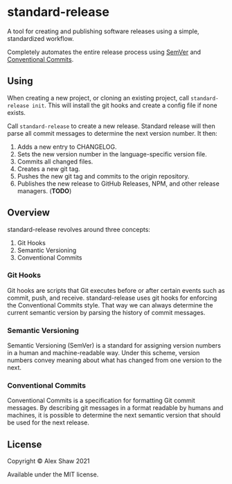 # standard-release

A tool for creating and publishing software releases using a simple, standardized workflow.

Completely automates the entire release process using [SemVer](https://semver.org/) and [Conventional Commits](https://www.conventionalcommits.org/).

## Using

When creating a new project, or cloning an existing project, call `standard-release init`. This will install the git hooks and create a config file if none exists.

Call `standard-release` to create a new release. Standard release will then parse all commit messages to determine the next version number. It then:

1. Adds a new entry to CHANGELOG.
2. Sets the new version number in the language-specific version file.
3. Commits all changed files.
4. Creates a new git tag.
5. Pushes the new git tag and commits to the origin repository.
6. Publishes the new release to GitHub Releases, NPM, and other release managers. (**TODO**)

## Overview

standard-release revolves around three concepts:

1. Git Hooks
2. Semantic Versioning
3. Conventional Commits

### Git Hooks

Git hooks are scripts that Git executes before or after certain events such as commit, push, and receive.
standard-release uses git hooks for enforcing the Conventional Commits style.
That way we can always determine the current semantic version by parsing the history of commit messages.

### Semantic Versioning

Semantic Versioning (SemVer) is a standard for assigning version numbers in a human and machine-readable way. Under this scheme, version numbers convey meaning about what has changed from one version to the next.

### Conventional Commits

Conventional Commits is a specification for formatting Git commit messages. By describing git messages in a format readable by humans and machines, it is possible to determine the next semantic version that should be used for the next release.

## License

Copyright © Alex Shaw 2021

Available under the MIT license.

